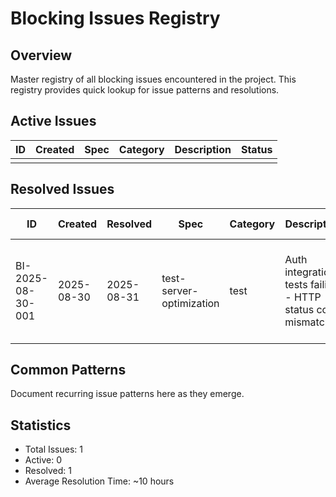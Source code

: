 # Blocking Issues Registry

## Overview
Master registry of all blocking issues encountered in the project. This registry provides quick lookup for issue patterns and resolutions.

## Active Issues
| ID | Created | Spec | Category | Description | Status |
|---|---|---|---|---|---|
| | | | | | |

## Resolved Issues
| ID | Created | Resolved | Spec | Category | Description | Resolution Summary |
|---|---|---|---|---|---|---|
| BI-2025-08-30-001 | 2025-08-30 | 2025-08-31 | test-server-optimization | test | Auth integration tests failing - HTTP status code mismatches | Modified UpdateAsync to handle RefreshTokens directly, avoiding EF tracking conflicts |

## Common Patterns
Document recurring issue patterns here as they emerge.

## Statistics
- Total Issues: 1
- Active: 0
- Resolved: 1
- Average Resolution Time: ~10 hours